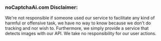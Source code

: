 ### noCaptchaAi.com Disclaimer: 

We're not responsible if someone used our service to facilitate any kind of harmful or offensive task, we have no way to know because we don't do tracking and nor wish to. Furthermore, we simply provide a service that detects images with our API. We take no responsibility for our user actions.
